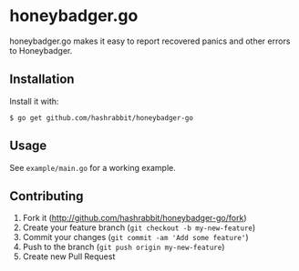 # honeybadger.go

honeybadger.go makes it easy to report recovered panics and other errors to
Honeybadger.

## Installation

Install it with:

    $ go get github.com/hashrabbit/honeybadger-go

## Usage

See `example/main.go` for a working example.

## Contributing

1. Fork it (http://github.com/hashrabbit/honeybadger-go/fork)
2. Create your feature branch (`git checkout -b my-new-feature`)
3. Commit your changes (`git commit -am 'Add some feature'`)
4. Push to the branch (`git push origin my-new-feature`)
5. Create new Pull Request
